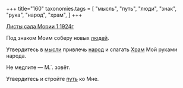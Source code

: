 +++
title="160"
taxonomies.tags = [
 "мысль",
 "путь",
 "люди",
 "знак",
 "рука",
 "народ",
 "храм",
]
+++

[Листы сада Мории 1 1924г](/agni/1924)

Под знаком Моим соберу новых [людей](/tags/люди).   

Утвердитесь в [мысли](/tags/мысль) привлечь [народ](/tags/народ) и слагать [Храм](/tags/храм) Мой руками народа.   

Не медлите — М.˙. зовёт.   

Утвердитесь и стройте [путь](/tags/путь) ко Мне.   

